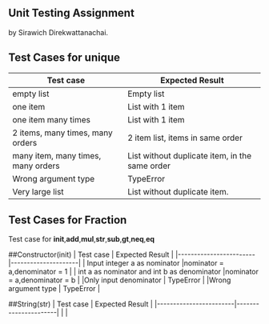 ## Unit Testing Assignment

by Sirawich Direkwattanachai.


## Test Cases for unique

| Test case              |  Expected Result    |
|------------------------|---------------------|
| empty list             |  Empty list         |
| one item               |  List with 1 item   |
| one item many times    |  List with 1 item   |
| 2 items, many times, many orders | 2 item list, items in same order  |
| many item, many times, many orders | List without duplicate item, in the same order
| Wrong argument type    | TypeError|
| Very large list        | List without duplicate item.


## Test Cases for Fraction
Test case for __init__,__add__,__mul__,__str__,__sub__,__gt__,__neq__,__eq__

##Constructor(init)
| Test case              |  Expected Result    |
|------------------------|---------------------|
| Input integer a as nominator |nominator = a,denominator = 1             |
| int a as nominator and int b as denominator  |nominator = a,denominator = b  |
|Only input denominator |  TypeError |
|Wrong argument type  |  TypeError |

##String(str)
| Test case              |   Expected Result    |
|------------------------|----------------------|
|                                               |
##